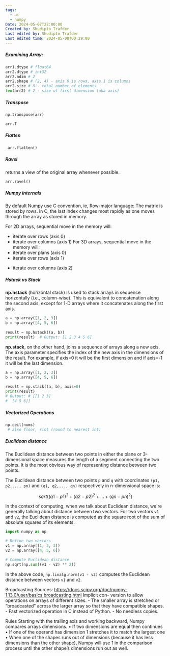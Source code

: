 ```yaml
---
tags:
  - ai
  - numpy
Date: 2024-05-07T22:00:00
Created by: Shudipto Trafder
Last edited by: Shudipto Trafder
Last edited time: 2024-05-08T00:29:00
---
```


##### Examining Array:

```python
arr1.dtype # float64
arr2.dtype # int32
arr2.ndim # 2
arr2.shape # (2, 4) - axis 0 is rows, axis 1 is columns
arr2.size # 8 - total number of elements
len(arr2) # 2 - size of first dimension (aka axis)
```

##### Transpose

```python
np.transpose(arr)

arr.T
```

##### Flatten
```python
 arr.flatten()
```

##### Ravel
returns a view of the original array whenever possible.
```python
arr.ravel()
```

##### Numpy internals 
By default Numpy use C convention, ie, Row-major language: The matrix is
stored by rows. In C, the last index changes most rapidly as one moves through the array as
stored in memory.

For 2D arrays, sequential move in the memory will:
- iterate over rows (axis 0)
- iterate over columns (axis 1)
For 3D arrays, sequential move in the memory will:
- iterate over plans (axis 0)
- iterate over rows (axis 1)
* iterate over columns (axis 2)


##### Hstack vs Stack

**np.hstack** (horizontal stack) is used to stack arrays in sequence horizontally (i.e., column-wise). This is equivalent to concatenation along the second axis, except for 1-D arrays where it concatenates along the first axis.
```python
a = np.array([1, 2, 3])  
b = np.array([4, 5, 6])  
  
result = np.hstack((a, b))  
print(result)  # Output: [1 2 3 4 5 6]
```

**np.stack**, on the other hand, joins a sequence of arrays along a new axis. The axis parameter specifies the index of the new axis in the dimensions of the result. For example, if axis=0 it will be the first dimension and if axis=-1 it will be the last dimension.
```python
a = np.array([1, 2, 3])  
b = np.array([4, 5, 6])  
  
result = np.stack((a, b), axis=0)  
print(result)  
# Output: # [[1 2 3]  
#  [4 5 6]]
```


##### Vectorized Operations

```python
np.ceil(nums)
 # also floor, rint (round to nearest int)
```

##### Euclidean distance
The Euclidean distance between two points in either the plane or 3-dimensional space measures the length of a segment connecting the two points. It is the most obvious way of representing distance between two points.

The Euclidean distance between two points `p` and `q` with coordinates `(p1, p2,..., pn)` and `(q1, q2,..., qn)` respectively in n-dimensional space is:

$$
sqrt((q1-p1)^2 + (q2-p2)^2 + ... + (qn-pn)^2)
$$


In the context of computing, when we talk about Euclidean distance, we're generally talking about distance between two vectors. For two vectors `v1` and `v2`, the Euclidean distance is computed as the square root of the sum of absolute squares of its elements.

```python
import numpy as np

# Define two vectors
v1 = np.array([1, 2, 3])
v2 = np.array([4, 5, 6])

# Compute Euclidean distance
np.sqrt(np.sum((v1 - v2) ** 2))
```

In the above code, `np.linalg.norm(v1 - v2)` computes the Euclidean distance between vectors `v1` and `v2`.


Broadcasting
Sources: https://docs.scipy.org/doc/numpy-1.13.0/user/basics.broadcasting.html Implicit con- version to allow operations on arrays of different sizes. - The smaller array is stretched or “broadcasted” across the larger array so that they have compatible shapes. - Fast vectorized operation in C instead of Python. - No needless copies.

Rules
Starting with the trailing axis and working backward, Numpy compares arrays dimensions.
• If two dimensions are equal then continues
• If one of the operand has dimension 1 stretches it to match the largest one
• When one of the shapes runs out of dimensions (because it has less dimensions than
the other shape), Numpy will use 1 in the comparison process until the other shape’s
dimensions run out as well.
